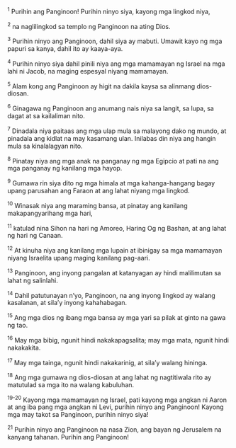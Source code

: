 <sup>1</sup>
Purihin ang Panginoon! Purihin ninyo siya, kayong mga lingkod niya, 

<sup>2</sup>
na naglilingkod sa templo ng Panginoon na ating Dios. 

<sup>3</sup>
Purihin ninyo ang Panginoon, dahil siya ay mabuti. Umawit kayo ng mga papuri sa kanya, dahil ito ay kaaya-aya. 

<sup>4</sup>
Purihin ninyo siya dahil pinili niya ang mga mamamayan ng Israel na mga lahi ni Jacob, na maging espesyal niyang mamamayan. 

<sup>5</sup>
Alam kong ang Panginoon ay higit na dakila kaysa sa alinmang dios-diosan. 

<sup>6</sup>
Ginagawa ng Panginoon ang anumang nais niya sa langit, sa lupa, sa dagat at sa kailaliman nito. 

<sup>7</sup>
Dinadala niya paitaas ang mga ulap mula sa malayong dako ng mundo, at pinadala ang kidlat na may kasamang ulan. Inilabas din niya ang hangin mula sa kinalalagyan nito. 

<sup>8</sup>
Pinatay niya ang mga anak na panganay ng mga Egipcio at pati na ang mga panganay ng kanilang mga hayop. 

<sup>9</sup>
Gumawa rin siya dito ng mga himala at mga kahanga-hangang bagay upang parusahan ang Faraon at ang lahat niyang mga lingkod. 

<sup>10</sup>
Winasak niya ang maraming bansa, at pinatay ang kanilang makapangyarihang mga hari, 

<sup>11</sup>
katulad nina Sihon na hari ng Amoreo, Haring Og ng Bashan, at ang lahat ng hari ng Canaan. 

<sup>12</sup>
At kinuha niya ang kanilang mga lupain at ibinigay sa mga mamamayan niyang Israelita upang maging kanilang pag-aari. 

<sup>13</sup>
Panginoon, ang inyong pangalan at katanyagan ay hindi malilimutan sa lahat ng salinlahi. 

<sup>14</sup>
Dahil patutunayan nʼyo, Panginoon, na ang inyong lingkod ay walang kasalanan, at silaʼy inyong kahahabagan. 

<sup>15</sup>
Ang mga dios ng ibang mga bansa ay mga yari sa pilak at ginto na gawa ng tao. 

<sup>16</sup>
May mga bibig, ngunit hindi nakakapagsalita; may mga mata, ngunit hindi nakakakita. 

<sup>17</sup>
May mga tainga, ngunit hindi nakakarinig, at silaʼy walang hininga. 

<sup>18</sup>
Ang mga gumawa ng dios-diosan at ang lahat ng nagtitiwala rito ay matutulad sa mga ito na walang kabuluhan.

<sup>19-20</sup>
Kayong mga mamamayan ng Israel, pati kayong mga angkan ni Aaron at ang iba pang mga angkan ni Levi, purihin ninyo ang Panginoon! Kayong mga may takot sa Panginoon, purihin ninyo siya! 

<sup>21</sup>
Purihin ninyo ang Panginoon na nasa Zion, ang bayan ng Jerusalem na kanyang tahanan. Purihin ang Panginoon!